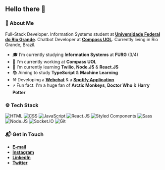 ## Hello there 👋

### 🤔 About Me
Full-Stack Developer. Information Systems student at **[Universidade Federal do Rio Grande](https://www.furg.br/en/)**. Chatbot Developer at **[Compass UOL](https://compass.uol/en/home/)**. Currently living in Rio Grande, Brazil.

* 🎓 I’m currently studying **Information Systems** at **FURG** (3/4)
* 🏢 I'm currently working at **Compass UOL**
* 🌱 I’m currently learning **Twilio**, **Node.JS** & **React.JS**
* 📚 Aiming to study **TypeScript** & **Machine Learning**
* ⚒️ Developing a **[Webchat](https://github.com/Saesel/webchat)** & a **[Spotify Application](https://github.com/Saesel/spotizou)**
* ⚡ Fun fact: I'm a huge fan of **Arctic Monkeys**, **Doctor Who** & **Harry Potter**

### ⚙️ Tech Stack
![HTML](https://img.shields.io/badge/-HTML-05122A?style=flat&logo=html5)
![CSS](https://img.shields.io/badge/-CSS-05122A?style=flat&logo=css3)
![JavaScript](https://img.shields.io/badge/-JavaScript-05122A?style=flat&logo=javascript)
![React.JS](https://img.shields.io/badge/-React.JS-05122A?style=flat&logo=react)
![Styled Components](https://img.shields.io/badge/-Styled%20Components-05122A?style=flat&logo=styled-components)
![Sass](https://img.shields.io/badge/-Sass-05122A?style=flat&logo=sass)
![Node.JS](https://img.shields.io/badge/-Node.JS-05122A?style=flat&logo=node.js)
![Socket.IO](https://img.shields.io/badge/-Socket.IO-05122A?style=flat&logo=socket.io)
![Git](https://img.shields.io/badge/-Git-05122A?style=flat&logo=git)

### 📬 Get in Touch
* **[E-mail](mailto:samuel_gomes26@hotmail.com)**
* **[Instagram](https://instagram.com/samuelgomes0)**
* **[LinkedIn](https://linkedin.com/in/samuelgomes0/)**
* **[Twitter](https://twitter.com/samuelgomes0)**

